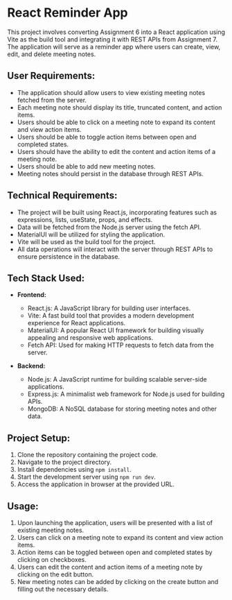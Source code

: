 # React Reminder App

This project involves converting Assignment 6 into a React application using Vite as the build tool and integrating it with REST APIs from Assignment 7. The application will serve as a reminder app where users can create, view, edit, and delete meeting notes.

## User Requirements:
- The application should allow users to view existing meeting notes fetched from the server.
- Each meeting note should display its title, truncated content, and action items.
- Users should be able to click on a meeting note to expand its content and view action items.
- Users should be able to toggle action items between open and completed states.
- Users should have the ability to edit the content and action items of a meeting note.
- Users should be able to add new meeting notes.
- Meeting notes should persist in the database through REST APIs.

## Technical Requirements:
- The project will be built using React.js, incorporating features such as expressions, lists, useState, props, and effects.
- Data will be fetched from the Node.js server using the fetch API.
- MaterialUI will be utilized for styling the application.
- Vite will be used as the build tool for the project.
- All data operations will interact with the server through REST APIs to ensure persistence in the database.

## Tech Stack Used:
- **Frontend:**
  - React.js: A JavaScript library for building user interfaces.
  - Vite: A fast build tool that provides a modern development experience for React applications.
  - MaterialUI: A popular React UI framework for building visually appealing and responsive web applications.
  - Fetch API: Used for making HTTP requests to fetch data from the server.
  
- **Backend:**
  - Node.js: A JavaScript runtime for building scalable server-side applications.
  - Express.js: A minimalist web framework for Node.js used for building APIs.
  - MongoDB: A NoSQL database for storing meeting notes and other data.
  
## Project Setup:
1. Clone the repository containing the project code.
2. Navigate to the project directory.
3. Install dependencies using `npm install`.
4. Start the development server using `npm run dev`.
5. Access the application in  browser at the provided URL.

## Usage:
1. Upon launching the application, users will be presented with a list of existing meeting notes.
2. Users can click on a meeting note to expand its content and view action items.
3. Action items can be toggled between open and completed states by clicking on checkboxes.
4. Users can edit the content and action items of a meeting note by clicking on the edit button.
5. New meeting notes can be added by clicking on the create button and filling out the necessary details.
